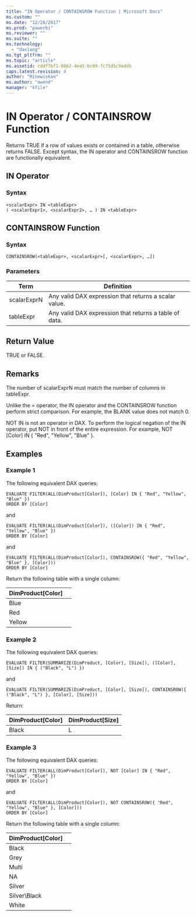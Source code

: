 ```yaml
---
title: "IN Operator / CONTAINSROW Function | Microsoft Docs"
ms.custom: ""
ms.date: "12/28/2017"
ms.prod: "powerbi"
ms.reviewer: ""
ms.suite: ""
ms.technology: 
  - "daxlang"
ms.tgt_pltfrm: ""
ms.topic: "article"
ms.assetid: cddf7bf1-0862-4ea5-bc09-7c75d5c9a4db
caps.latest.revision: 4
author: "Minewiskan"
ms.author: "owend"
manager: "kfile"
---
```

# IN Operator / CONTAINSROW Function
Returns TRUE if a row of values exists or contained in a table, otherwise returns FALSE.
Except syntax, the IN operator and CONTAINSROW function are functionally equivalent.

## IN Operator 
### Syntax  
  
```  
<scalarExpr> IN <tableExpr> 
( <scalarExpr1>, <scalarExpr2>, … ) IN <tableExpr>

```  

## CONTAINSROW Function
### Syntax
 
 ```
 CONTAINSROW(<tableExpr>, <scalarExpr>[, <scalarExpr>, …]) 
 ```
  
### Parameters  
  
|Term|Definition|  
|--------|--------------|  
|scalarExprN|Any valid DAX expression that returns a scalar value.|  
|tableExpr|Any valid DAX expression that returns a table of data.|  

  
## Return Value  
TRUE or FALSE.
  
## Remarks  
The number of scalarExprN must match the number of columns in tableExpr.

Unlike the = operator, the IN operator and the CONTAINSROW function perform strict comparison. For example, the BLANK value does not match 0.

NOT IN is not an operator in DAX. To perform the logical negation of the IN operator, put NOT in front of the entire expression. For example, NOT [Color] IN { "Red", "Yellow", "Blue" }. 

  
## Examples
### Example 1
The following equivalent DAX queries:

```
EVALUATE FILTER(ALL(DimProduct[Color]), [Color] IN { "Red", "Yellow", "Blue" })
ORDER BY [Color]
```

and

```
EVALUATE FILTER(ALL(DimProduct[Color]), ([Color]) IN { "Red", "Yellow", "Blue" })
ORDER BY [Color]
```

and

```
EVALUATE FILTER(ALL(DimProduct[Color]), CONTAINSROW({ "Red", "Yellow", "Blue" }, [Color]))
ORDER BY [Color]
```

Return the following table with a single column:

DimProduct[Color]  | |
---------|---------
Blue     |         
Red     |         
Yellow  |

### Example 2
The following equivalent DAX queries:

```
EVALUATE FILTER(SUMMARIZE(DimProduct, [Color], [Size]), ([Color], [Size]) IN { ("Black", "L") }) 
```

and

```
EVALUATE FILTER(SUMMARIZE(DimProduct, [Color], [Size]), CONTAINSROW({ ("Black", "L") }, [Color], [Size]))
```

Return:


DimProduct[Color]  | DimProduct[Size] |
---------|---------
Black     |  L       

### Example 3
The following equivalent DAX queries:

```
EVALUATE FILTER(ALL(DimProduct[Color]), NOT [Color] IN { "Red", "Yellow", "Blue" })
ORDER BY [Color] 
```

and

```
EVALUATE FILTER(ALL(DimProduct[Color]), NOT CONTAINSROW({ "Red", "Yellow", "Blue" }, [Color]))
ORDER BY [Color]
```

Return the following table with a single column:

DimProduct[Color]  | |
---------|---------
Black     |         
Grey     |         
Multi  |  
NA   |
Silver  |
Silver\Black  |
White |

 


  
